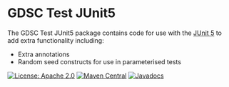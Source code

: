 GDSC Test JUnit5
================

The GDSC Test JUnit5 package contains code for use with the
[JUnit 5](https://junit.org/junit5/) to add extra
functionality including:

- Extra annotations
- Random seed constructs for use in parameterised tests

[![License: Apache 2.0](https://img.shields.io/badge/License-Apache%20v2-blue.svg)](https://www.apache.org/licenses/LICENSE-2.0)
[![Maven Central](https://img.shields.is/maven-central/v/uk.ac.sussex.gdsc/gdsc-test-junit5/)](https://img.shields.is/maven-central/v/uk.ac.sussex.gdsc/gdsc-test-junit5/)
[![Javadocs](https://javadoc.io/badge2/uk.ac.sussex.gdsc/gdsc-test-junit5/javadoc.svg)](https://javadoc.io/doc/uk.ac.sussex.gdsc/gdsc-test-junit5)
